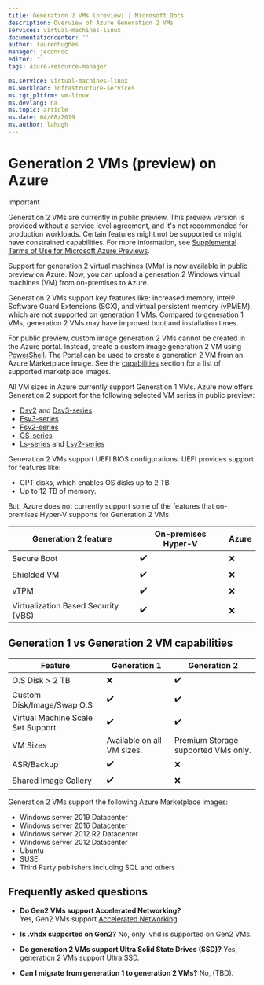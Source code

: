 ```yaml
---
title: Generation 2 VMs (preview) | Microsoft Docs
description: Overview of Azure Generation 2 VMs
services: virtual-machines-linux
documentationcenter: ''
author: laurenhughes
manager: jeconnoc
editor: ''
tags: azure-resource-manager

ms.service: virtual-machines-linux
ms.workload: infrastructure-services
ms.tgt_pltfrm: vm-linux
ms.devlang: na
ms.topic: article
ms.date: 04/08/2019
ms.author: lahugh
---
```


# Generation 2 VMs (preview) on Azure

> [!IMPORTANT]
> Generation 2 VMs are currently in public preview.
> This preview version is provided without a service level agreement, and it's not recommended for production workloads. Certain features might not be supported or might have constrained capabilities. 
> For more information, see [Supplemental Terms of Use for Microsoft Azure Previews](https://azure.microsoft.com/support/legal/preview-supplemental-terms/).

Support for generation 2 virtual machines (VMs) is now available in public preview on Azure. Now, you can upload a generation 2 Windows virtual machines (VM) from on-premises to Azure.

Generation 2 VMs support key features like: increased memory, Intel® Software Guard Extensions (SGX), and virtual persistent memory (vPMEM), which are not supported on generation 1 VMs. Compared to generation 1 VMs, generation 2 VMs may have improved boot and installation times.

For public preview, custom image generation 2 VMs cannot be created in the Azure portal. Instead, create a custom image generation 2 VM using [PowerShell](quick-create-powershell.md). The Portal can be used to create a generation 2 VM from an Azure Marketplace image. See the [capabilities](#generation-1-vs-generation-2-vm-capabilities) section for a list of supported marketplace images.

All VM sizes in Azure currently support Generation 1 VMs. Azure now offers Generation 2 support for the following selected VM series in public preview:

* [Dsv2](/sizes-general.md#dsv2-series) and [Dsv3-series](/sizes-general.md#dsv3-series-1)
* [Esv3-series](/sizes-memory.md#esv3-series)
* [Fsv2-series](/sizes-compute.md#fsv2-series-1)
* [GS-series](/sizes-memory.md#gs-series)
* [Ls-series](/sizes-storage.md#ls-series) and [Lsv2-series](/sizes-storage.md#lsv2-series)

Generation 2 VMs support UEFI BIOS configurations. UEFI provides support for features like:

* GPT disks, which enables OS disks up to 2 TB.
* Up to 12 TB of memory.

But, Azure does not currently support some of the features that on-premises Hyper-V supports for Generation 2 VMs. 

| Generation 2 feature                | On-premises Hyper-V | Azure |
|-------------------------------------|---------------------|-------|
| Secure Boot                         | :heavy_check_mark:  | :x:   |
| Shielded VM                         | :heavy_check_mark:  | :x:   |
| vTPM                                | :heavy_check_mark:  | :x:   |
| Virtualization Based Security (VBS) | :heavy_check_mark:  | :x:   |

## Generation 1 vs Generation 2 VM capabilities

| Feature                           | Generation 1               | Generation 2                        |
|-----------------------------------|----------------------------|-------------------------------------|
| O.S Disk > 2 TB                   | :x:                        | :heavy_check_mark:                  |
| Custom Disk/Image/Swap O.S        | :heavy_check_mark:         | :heavy_check_mark:                  |
| Virtual Machine Scale Set Support | :heavy_check_mark:         | :heavy_check_mark:                  |
| VM Sizes                          | Available on all VM sizes. | Premium Storage supported VMs only. |
| ASR/Backup                        | :heavy_check_mark:         | :x:                                 |
| Shared Image Gallery              | :heavy_check_mark:         | :x:                                 |

Generation 2 VMs support the following Azure Marketplace images:

* Windows server 2019 Datacenter
* Windows server 2016 Datacenter
* Windows server 2012 R2 Datacenter
* Windows server 2012 Datacenter
* Ubuntu
* SUSE
* Third Party publishers including SQL and others

## Frequently asked questions

* **Do Gen2 VMs support Accelerated Networking?**  
    Yes, Gen2 VMs support [Accelerated Networking](../../articles/virtual-network/create-vm-accelerated-networking-cli.md).

* **Is .vhdx supported on Gen2?**
    No, only .vhd is supported on Gen2 VMs.

* **Do generation 2 VMs support Ultra Solid State Drives (SSD)?**
    Yes, generation 2 VMs support Ultra SSD.

* **Can I migrate from generation 1 to generation 2 VMs?**
    No, (TBD).